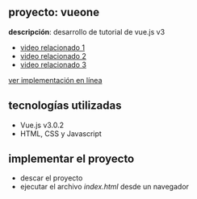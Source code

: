 ## proyecto: vueone

**descripción**: desarrollo de tutorial de vue.js v3

- [video relacionado 1](https://www.youtube.com/watch?v=YrxBCBibVo0&list=PL4cUxeGkcC9hYYGbV60Vq3IXYNfDk8At1&index=1)
- [video relacionado 2](https://www.youtube.com/watch?v=F7PLPJqVotk&list=PL4cUxeGkcC9hYYGbV60Vq3IXYNfDk8At1&index=2)
- [video relacionado 3](https://www.youtube.com/watch?v=CYPZBK8zUik&list=PL4cUxeGkcC9hYYGbV60Vq3IXYNfDk8At1&index=3)

[ver implementación en línea](#)

## tecnologías utilizadas

- Vue.js v3.0.2
- HTML, CSS y Javascript

## implementar el proyecto

- descar el proyecto
- ejecutar el archivo *index.html* desde un navegador